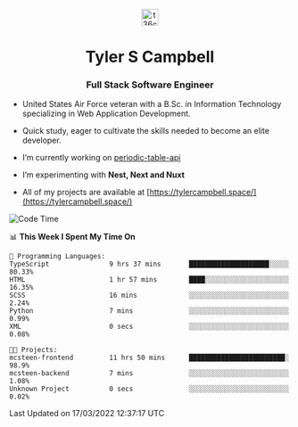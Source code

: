 <p align="center">
<a href="https://www.linkedin.com/in/t36campbell" target="blank"><img align="center" src="https://ik.imagekit.io/t36campbell/Portfolio/linkedin.png.original_m8bbGgPh6.png" alt="t36campbell" height="30" width="30" /></a>
</p>
<h1 align="center">Tyler S Campbell</h1>
<h3 align="center">Full Stack Software Engineer</h3>

* United States Air Force veteran with a B.Sc. in Information Technology specializing in Web Application Development. 

* Quick study, eager to cultivate the skills needed to become an elite developer.

* I’m currently working on [periodic-table-api](https://github.com/t36campbell/periodic-table-api)

* I’m experimenting with **Nest, Next and Nuxt**

* All of my projects are available at [https://tylercampbell.space/](https://tylercampbell.space/)

<!--START_SECTION:waka-->
![Code Time](http://img.shields.io/badge/Code%20Time-1%2C503%20hrs%2013%20mins-blue)

📊 **This Week I Spent My Time On** 

```text
💬 Programming Languages: 
TypeScript               9 hrs 37 mins       ████████████████████░░░░░   80.33% 
HTML                     1 hr 57 mins        ████░░░░░░░░░░░░░░░░░░░░░   16.35% 
SCSS                     16 mins             ░░░░░░░░░░░░░░░░░░░░░░░░░   2.24% 
Python                   7 mins              ░░░░░░░░░░░░░░░░░░░░░░░░░   0.99% 
XML                      0 secs              ░░░░░░░░░░░░░░░░░░░░░░░░░   0.08%

🐱‍💻 Projects: 
mcsteen-frontend         11 hrs 50 mins      ████████████████████████░   98.9% 
mcsteen-backend          7 mins              ░░░░░░░░░░░░░░░░░░░░░░░░░   1.08% 
Unknown Project          0 secs              ░░░░░░░░░░░░░░░░░░░░░░░░░   0.02%

```


 Last Updated on 17/03/2022 12:37:17 UTC
<!--END_SECTION:waka-->
